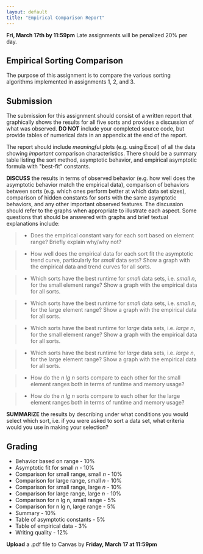 ```yaml
---
layout: default
title: "Empirical Comparison Report"
---
```


**Fri, March 17th by 11:59pm** Late assignments will be penalized 20% per day.

## Empirical Sorting Comparison

The purpose of this assignment is to compare the various sorting algorithms implemented in assignments 1, 2, and 3.

## Submission

The submission for this assignment should consist of a written report that graphically shows the results for all five sorts and provides a discussion of what was observed. **DO NOT** include your completed source code, but provide tables of numerical data in an appendix at the end of the report.

The report should include *meaningful* plots (e.g. using Excel) of all the data showing *important* comparison characteristics. There should be a summary table listing the sort method, asymptotic behavior, and empirical asymptotic formula with "best-fit" constants.
	
**DISCUSS** the results in terms of observed behavior (e.g. how well does the asymptotic behavior match the empirical data), comparison of behaviors between sorts (e.g. which ones perform better at which data set sizes), comparison of hidden constants for sorts with the same asymptotic behaviors, and any other important observed features. The discussion should refer to the graphs when appropriate to illustrate each aspect. Some questions that should be answered with graphs and brief textual explanations include:

>-   Does the empirical constant vary for each sort based on element range? Briefly explain why/why not?

>-   How well does the empirical data for each sort fit the asymptotic trend curve, particularly for *small* data sets? Show a graph with the empirical data and trend curves for all sorts.

>-   Which sorts have the best runtime for *small* data sets, i.e. *small n*, for the small element range? Show a graph with the empirical data for all sorts.

>-   Which sorts have the best runtime for *small* data sets, i.e. *small n*, for the large element range? Show a graph with the empirical data for all sorts.

>-   Which sorts have the best runtime for *large* data sets, i.e. *large n*, for the small element range? Show a graph with the empirical data for all sorts. 

>-   Which sorts have the best runtime for *large* data sets, i.e. *large n*, for the large element range? Show a graph with the empirical data for all sorts.

>-   How do the *n lg n* sorts compare to each other for the small element ranges both in terms of runtime and memory usage? 

>-   How do the *n lg n* sorts compare to each other for the large element ranges both in terms of runtime and memory usage? 

**SUMMARIZE** the results by describing under what conditions you would select which sort, i.e. if you were asked to sort a data set, what criteria would you use in making your selection?

## Grading

* Behavior based on range - 10%
* Asymptotic fit for small *n* - 10%
* Comparison for small range, small *n* - 10%
* Comparison for large range, small *n* - 10%
* Comparison for small range, large *n* - 10% 
* Comparison for large range, large *n* - 10% 
* Comparison for n lg n, small range - 5%
* Comparison for n lg n, large range - 5%
* Summary - 10%
* Table of asymptotic constants - 5%
* Table of empirical data - 3%
* Writing quality - 12%

**Upload** a .pdf file to Canvas by **Friday, March 17 at 11:59pm**
